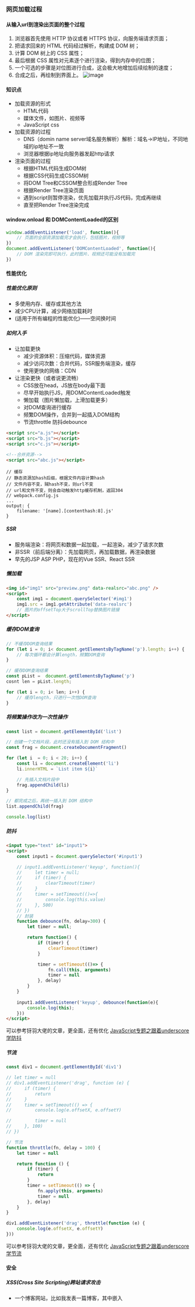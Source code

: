 ### 网页加载过程
#### 从输入url到渲染出页面的整个过程
1. 浏览器首先使用 HTTP 协议或者 HTTPS 协议，向服务端请求页面；
2. 把请求回来的 HTML 代码经过解析，构建成 DOM 树；
3. 计算 DOM 树上的 CSS 属性；
4. 最后根据 CSS 属性对元素逐个进行渲染，得到内存中的位图；
5. 一个可选的步骤是对位图进行合成，这会极大地增加后续绘制的速度；
6. 合成之后，再绘制到界面上。
![image](https://static001.geekbang.org/resource/image/63/4c/6391573a276c47a9a50ae0cbd2c5844c.jpg)
#### 知识点
- 加载资源的形式
    - HTML代码
    - 媒体文件，如图片、视频等
    - JavaScript css
- 加载资源的过程
    - DNS（domin name server域名服务解析）解析：域名->IP地址，不同地域的ip地址不一致
    - 浏览器根据ip地址向服务器发起http请求
- 渲染页面的过程
    - 根据HTML代码生成DOM树
    - 根据CSS代码生成CSSOM树
    - 将DOM Tree和CSSOM整合形成Render Tree
    - 根据Render Tree渲染页面
    - 遇到script则暂停渲染，优先加载并执行JS代码，完成再继续
    - 直至把Render Tree渲染完成
#### window.onload 和 DOMContentLoaded的区别
```javascript
window.addEventListener('load', function(){
    // 页面的全部资源加载完才会执行，包括图片，视频等
})
document.addEventListener('DOMContentLoaded', function(){
    // DOM 渲染完即可执行，此时图片、视频还可能没有加载完
})
```
#### 性能优化
##### 性能优化原则
- 多使用内存、缓存或其他方法
- 减少CPU计算，减少网络加载耗时
- (适用于所有编程的性能优化)——空间换时间
##### 如何入手
- 让加载更快
    - 减少资源体积：压缩代码，媒体资源
    - 减少访问次数：合并代码，SSR服务端渲染，缓存
    - 使用更快的网络：CDN
- 让渲染更快（或者说更流畅）
    - CSS放在head，JS放在body最下面
    - 尽早开始执行JS，用DOMContentLoaded触发
    - 懒加载（图片懒加载，上滑加载更多）
    - 对DOM查询进行缓存
    - 频繁DOM操作，合并到一起插入DOM结构
    - 节流throttle 防抖debounce
```html
<script src="a.js"></script>
<script src="b.js"></script>
<script src="c.js"></script>

<!--合并资源-->
<script src="abc.js"></script>
```
```javascrpt
// 缓存
// 静态资源加hash后缀，根据文件内容计算hash
// 文件内容不变，贼hash不变，则url不变
// url和文件不变，则会自动触发http缓存机制，返回304
// webpack.config.js
...
output: {
    filename: '[name].[contenthash:8].js'
}
```
##### SSR
- 服务端渲染：将网页和数据一起加载，一起渲染，减少了请求次数
- 非SSR（前后端分离）：先加载网页，再加载数据，再渲染数据
- 早先的JSP ASP PHP，现在的Vue SSR、React SSR

##### 懒加载
```html
<img id="img1" src="preview.png" data-realsrc="abc.png" />
<script>
    const img1 = document.querySelector('#img1')
    img1.src = img1.getAttribute('data-realsrc')
    // 图片的offsetTop大于scrollTop替换图片链接
</script>
```
##### 缓存DOM查询
```javascript
// 不缓存DOM查询结果
for (let i = 0; i< document.getElementsByTagName('p').length; i++) {
    // 每次循环都会计算length，频繁DOM查询
}

// 缓存DOM查询结果
const pList =  document.getElementsByTagName('p')
cosnt len = pList.length;

for (let i = 0; i< len; i++) {
    // 缓存length，只进行一次性DOM查询
}
```
##### 将频繁操作改为一次性操作
```javascript
const list = document.getElementById('list')

// 创建一个文档片段，此时还没有插入到 DOM 结构中
const frag = document.createDocumentFragment()

for (let i  = 0; i < 20; i++) {
    const li = document.createElement('li')
    li.innerHTML = `List item ${i}`

    // 先插入文档片段中
    frag.appendChild(li)
}

// 都完成之后，再统一插入到 DOM 结构中
list.appendChild(frag)

console.log(list)

```
##### 防抖
```html
<input type="text" id="input1">
<script>
    const input1 = document.querySelector('#input1')

    // input1.addEventListener('keyup', function(){
    //     let timer = null;
    //     if (timer) {
    //         clearTimeout(timer)
    //     }
    //     timer = setTimeout(()=>{
    //         console.log(this.value)
    //     }, 500)
    // })
    // 封装
    function debounce(fn, delay=300) {
        let timer = null;

        return function() {
            if (timer) {
                clearTimeout(timer)
            }

            timer = setTimeout(()=> {
                fn.call(this, arguments)
                timer = null
            }, delay)
        }
    }
    
    input1.addEventListener('keyup', debounce(function(e){
        console.log(this);
    }))
</script>
```
可以参考犽羽大佬的文章，更全面，还有优化
[JavaScript专题之跟着underscore学防抖](https://segmentfault.com/a/1190000009638648)

##### 节流
```JavaScript
const div1 = document.getElementById('div1')

// let timer = null
// div1.addEventListener('drag', function (e) {
//     if (timer) {
//         return
//     }
//     timer = setTimeout(() => {
//         console.log(e.offsetX, e.offsetY)

//         timer = null
//     }, 100)
// })

// 节流
function throttle(fn, delay = 100) {
    let timer = null

    return function () {
        if (timer) {
            return
        }
        timer = setTimeout(() => {
            fn.apply(this, arguments)
            timer = null
        }, delay)
    }
}

div1.addEventListener('drag', throttle(function (e) {
    console.log(e.offsetX, e.offsetY)
}))

```
可以参考犽羽大佬的文章，更全面，还有优化
[JavaScript专题之跟着underscore学节流](https://segmentfault.com/a/1190000009831691)

#### 安全
##### XSS(Cross Site Scripting)跨站请求攻击
- 一个博客网站，比如我发表一篇博客，其中嵌入<script>脚本
- 脚本内容：获取cookie，发送到我的服务器（服务器配合跨域）
- 发布这篇博客，有人查看它，我轻松收个访问者的cookie
##### 预防XSS
- 替换特殊字符，如< 变为&lt;>变为&rt;
- <script>变为&lt;script&rt;，直接显示，而不会作为脚背执行
- 前端要替换，后端也要替换，都做总不会有错
- 前端在显示的时候替换，后端在存储的时候替换

==npm模块中有一个xss的工具==

##### XSRF(Cross-site request forgery)跨站请求伪造
- 你正在购物，看中了某个商品，商品id是100
- 付费接口是xxx.com/pay?id=100,但是没有任何验证
- 我是攻击者，我看中了一个商品，id是200
- 我向你发送了一封电子邮件，邮件的标题很吸引人
- 但是邮件正文隐藏着<img src="xxx.com/pay?id=200"/>
- 你一查看邮件，就帮我买了id是200的商品

##### XSRF预防
- 使用POST接口，使用img是攻击不通的，使用post去做跨域是需要server端去支持的
- 增加验证，例如密码，短信验证码，指纹等

==推荐《白帽子讲web安全》一书==